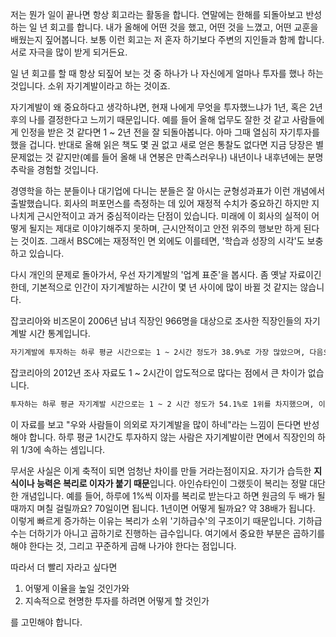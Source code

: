 저는 뭔가 일이 끝나면 항상 회고라는 활동을 합니다. 연말에는 한해를 되돌아보고 반성하는 일 년 회고를 합니다. 내가 올해에 어떤 것을 했고, 어떤 것을 느꼈고, 어떤 교훈을 배웠는지 짚어봅니다. 보통 이런 회고는 저 혼자 하기보다 주변의 지인들과 함께 합니다. 서로 자극을 많이 받게 되거든요.

일 년 회고를 할 때 항상 되짚어 보는 것 중 하나가 나 자신에게 얼마나 투자를 했나 하는 것입니다. 소위 자기계발이라고 하는 것이죠.

자기계발이 왜 중요하다고 생각하냐면, 현재 나에게 무엇을 투자했느냐가 1년, 혹은 2년 후의 나를 결정한다고 느끼기 때문입니다. 예를 들어 올해 업무도 잘한 것 같고 사람들에게 인정을 받은 것 같다면 1 ~ 2년 전을 잘 되돌아봅니다. 아마 그때 열심히 자기투자를 했을 겁니다. 반대로 올해 읽은 책도 몇 권 없고 새로 얻은 통찰도 없다면 지금 당장은 별 문제없는 것 같지만(예를 들어 올해 내 연봉은 만족스러우나) 내년이나 내후년에는 분명 추락을 경험할 것입니다.

경영학을 하는 분들이나 대기업에 다니는 분들은 잘 아시는 균형성과표가 이런 개념에서 출발했습니다. 회사의 퍼포먼스를 측정하는 데 있어 재정적 수치가 중요하긴 하지만 지나치게 근시안적이고 과거 중심적이라는 단점이 있습니다. 미래에 이 회사의 실적이 어떻게 될지는 제대로 이야기해주지 못하며, 근시안적이고 안전 위주의 행보만 하게 된다는 것이죠. 그래서 BSC에는 재정적인 면 외에도 이를테면, '학습과 성장의 시각'도 보충하고 있습니다.

다시 개인의 문제로 돌아가서, 우선 자기계발의 '업계 표준'을 봅시다. 좀 옛날 자료이긴 한데, 기본적으로 인간이 자기계발하는 시간이 몇 년 사이에 많이 바뀔 것 같지는 않습니다.

잡코리아와 비즈몬이 2006년 남녀 직장인 966명을 대상으로 조사한 직장인들의 자기계발 시간 통계입니다.

```md
자기계발에 투자하는 하루 평균 시간으로는 1 ~ 2시간 정도가 38.9%로 가장 많았으며, 다음으로 1시간 정도 27.8%, 2 ~ 3시간 14.8%, 30분 이하 12.0%, 3시간 6.5% 순으로 조사됐다.
```

잡코리아의 2012년 조사 자료도 1 ~ 2시간이 압도적으로 많다는 점에서 큰 차이가 없습니다.

```md
투자하는 하루 평균 자기계발 시간으로는 1 ~ 2 시간 정도가 54.1%로 1위를 차지했으며, 이어 1시간 미만 33.8%, 2 ~ 3시간 9.4%, 3시간 이상 2.8%순이었다.
```

이 자료를 보고 "우와 사람들이 의외로 자기계발을 많이 하네"라는 느낌이 든다면 반성해야 합니다. 하루 평균 1시간도 투자하지 않는 사람은 자기계발이란 면에서 직장인의 하위 1/3에 속하는 셈입니다.

무서운 사실은 이게 축적이 되면 엄청난 차이를 만들 거라는점이지요. 자기가 습득한 **지식이나 능력은 복리로 이자가 붙기 때문**입니다. 아인슈타인이 그랬듯이 복리는 정말 대단한 개념입니다. 예를 들어, 하루에 1%씩 이자를 복리로 받는다고 하면 원금의 두 배가 될 때까지 며칠 걸릴까요? 70일이면 됩니다. 1년이면 어떻게 될까요? 약 38배가 됩니다. 이렇게 빠르게 증가하는 이유는 복리가 소위 '기하급수'의 구조이기 때문입니다. 기하급수는 더하기가 아니고 곱하기로 진행하는 급수입니다. 여기에서 중요한 부분은 곱하기를 해야 한다는 것, 그리고 꾸준하게 곱해 나가야 한다는 점입니다.

따라서 더 빨리 자라고 싶다면
1. 어떻게 이율을 높일 것인가와
2. 지속적으로 현명한 투자를 하려면 어떻게 할 것인가

를 고민해야 합니다.
